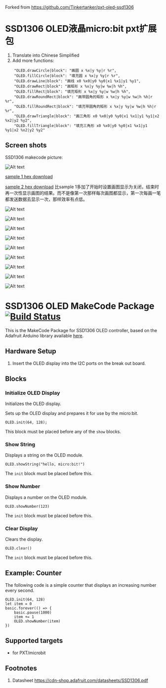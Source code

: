 Forked from https://github.com/Tinkertanker/pxt-oled-ssd1306

# SSD1306 OLED液晶micro:bit pxt扩展包

1. Translate into Chinese Simplified
2. Add more functions:
```
    "OLED.drawCircle|block": "画圆 x %x|y %y|r %r",
    "OLED.fillCircle|block": "填充圆 x %x|y %y|r %r",
    "OLED.drawLine|block": "画线 x0 %x0|y0 %y0|x1 %x1|y1 %y1",
    "OLED.drawRect|block": "画矩形 x %x|y %y|w %w|h %h",
    "OLED.fillRect|block": "填充矩形 x %x|y %y|w %w|h %h",
    "OLED.drawRoundRect|block": "画带圆角的矩形 x %x|y %y|w %w|h %h|r %r",
    "OLED.fillRoundRect|block": "填充带圆角的矩形 x %x|y %y|w %w|h %h|r %r",
    "OLED.drawTriangle|block": "画三角形 x0 %x0|y0 %y0|x1 %x1|y1 %y1|x2 %x2|y2 %y2",
    "OLED.fillTriangle|block": "填充三角形 x0 %x0|y0 %y0|x1 %x1|y1 %y1|x2 %x2|y2 %y2"
```

## Screen shots

SSD1306 makecode picture:

![Alt text](oled.PNG?raw=true "SSD1306 makecode picture")

[sample 1 hex download](microbit-oled-CN-test.hex)

[sample 2 hex download](microbit-oled-CN-test2.hex) 比sample 1多加了开始时设置画图显示为关闭，结束时再一次性显示画图的结果。而不是像第一次那样每次画图都显示，第一次每画一笔都发送数据去显示一次，那样效率有点低。

![Alt text](1.jpg?raw=true "SSD1306 test picture")

![Alt text](2.jpg?raw=true "SSD1306 test picture")

![Alt text](3.jpg?raw=true "SSD1306 test picture")

![Alt text](4.jpg?raw=true "SSD1306 test picture")

![Alt text](5.jpg?raw=true "SSD1306 test picture")

![Alt text](6.jpg?raw=true "SSD1306 test picture")

![Alt text](1.PNG?raw=true "lcd1602 test picture")

![Alt text](2.PNG?raw=true "lcd1602 test picture")

![Alt text](3.PNG?raw=true "lcd1602 test picture")


# SSD1306 OLED MakeCode Package [![Build Status](https://travis-ci.org/Tinkertanker/pxt-oled-ssd1306.svg?branch=master)](https://travis-ci.org/Tinkertanker/pxt-oled-ssd1306)

This is the MakeCode Package for SSD1306 OLED controller, based on the Adafruit Arduino library available [here](https://github.com/adafruit/Adafruit_SSD1306).

## Hardware Setup
1. Insert the OLED display into the I2C ports on the break out board.

## Blocks
### Initialize OLED Display
Initializes the OLED display.

Sets up the OLED display and prepares it for use by the micro:bit.

```sig
OLED.init(64, 128);
```

This block must be placed before any of the ``show`` blocks.


### Show String
Displays a string on the OLED module.

```sig
OLED.showString("hello, micro:bit!")
```

The ``init`` block must be placed before this.


### Show Number
Displays a number on the OLED module.

```sig
OLED.showNumber(123)
```

The ``init`` block must be placed before this.


### Clear Display
Clears the display.

```sig
OLED.clear()
```

The ``init`` block must be placed before this.

## Example: Counter
The following code is a simple counter that displays an increasing number every second.

```blocks
OLED.init(64, 128)
let item = 0
basic.forever(() => {
    basic.pause(1000)
    item += 1
    OLED.showNumber(item)
})
```

## Supported targets

* for PXT/microbit

## Footnotes

1.  Datasheet https://cdn-shop.adafruit.com/datasheets/SSD1306.pdf
